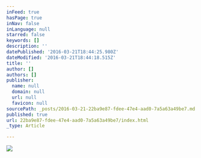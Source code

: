 ```yaml
---
inFeed: true
hasPage: true
inNav: false
inLanguage: null
starred: false
keywords: []
description: ''
datePublished: '2016-03-21T18:44:25.980Z'
dateModified: '2016-03-21T18:44:18.515Z'
title: ''
author: []
authors: []
publisher:
  name: null
  domain: null
  url: null
  favicon: null
sourcePath: _posts/2016-03-21-22ba9e87-fdee-47e4-aad0-7a5a63a49be7.md
published: true
url: 22ba9e87-fdee-47e4-aad0-7a5a63a49be7/index.html
_type: Article

---
```

![](https://the-grid-user-content.s3-us-west-2.amazonaws.com/a720ea23-ce41-40c8-b1b3-92776f2d2517.jpg)